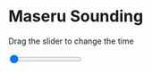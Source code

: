<h1>Maseru Sounding</h1>
<p>Drag the slider to change the time</p>

<div class="slidecontainer">
<input oninput='setImage(this)' class="slider" type="range" min="0" max="5" value="0" step="1" />
<img id='img'/>
</div>

<script>
var img = document.getElementById('img');
var img_array = ['/assets/images/skwt/skd_maseru_wrfout_d01_2020-04-26_12:00:00.png',
'/assets/images/skwt/skd_maseru_wrfout_d01_2020-04-26_18:00:00.png',
'/assets/images/skwt/skd_maseru_wrfout_d01_2020-04-27_00:00:00.png',
'/assets/images/skwt/skd_maseru_wrfout_d01_2020-04-27_06:00:00.png',
'/assets/images/skwt/skd_maseru_wrfout_d01_2020-04-27_12:00:00.png',];
function setImage(obj)
{
        var value = obj.value;
        img.src = img_array[value];

}
</script>
